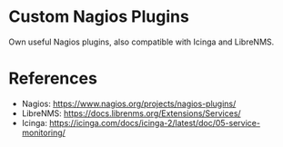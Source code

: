 # Custom Nagios Plugins

Own useful Nagios plugins, also compatible with Icinga and LibreNMS.

# References

* Nagios: https://www.nagios.org/projects/nagios-plugins/
* LibreNMS: https://docs.librenms.org/Extensions/Services/
* Icinga: https://icinga.com/docs/icinga-2/latest/doc/05-service-monitoring/
